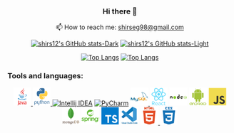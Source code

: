 <div align="center">

### Hi there 👋

📫 How to reach me: shirseg98@gmail.com

[![shirs12's GitHub stats-Dark](https://github-readme-stats.vercel.app/api?username=shirs12&show_icons=true&theme=radical#gh-dark-mode-only)](https://github.com/shirs12/github-readme-stats#gh-dark-mode-only)
[![shirs12's GitHub stats-Light](https://github-readme-stats.vercel.app/api?username=shirs12&show_icons=true&theme=default#gh-light-mode-only)](https://github.com/shirs12/github-readme-stats#gh-light-mode-only)


[![Top Langs](https://github-readme-stats.vercel.app/api/top-langs/?username=shirs12&&hide=jupyter%20notebook&layout=compact&theme=radical#gh-dark-mode-only)](https://github.com/shirs12/github-readme-stats#gh-dark-mode-only)
[![Top Langs](https://github-readme-stats.vercel.app/api/top-langs/?username=shirs12&&hide=jupyter%20notebook&layout=compact&theme=default#gh-light-mode-only)](https://github.com/shirs12/github-readme-stats#gh-light-mode-only)

  
</div>
<div align="center">

<h3 align="left">Tools and languages:</h3>
<p align="center">
<a href="https://www.java.com" target="Java"> <img src="https://github.com/devicons/devicon/blob/master/icons/java/java-original-wordmark.svg" title="Java" alt="Java" width="40" height="40"/>  </a>
<a href="https://www.python.org" target="Python"> <img src="https://github.com/devicons/devicon/blob/master/icons/python/python-original-wordmark.svg" alt="Python" width="40" height="40"/>  </a>
<a href="https://www.jetbrains.com/idea/" title="Intellij IDEA"> <img src="https://github.com/tomchen/stack-icons/blob/master/logos/intellij-idea.svg" alt="Intellij IDEA" width="40" height="40"/></a>  
<a href="https://www.jetbrains.com/pycharm/" target="PyCharm"> <img src="https://github.com/tomchen/stack-icons/blob/master/logos/pycharm.svg" alt="PyCharm" width="40" height="40"/></a>
 <a href="https://he.wikipedia.org/wiki/MySQL" target="MySQL"> <img src="https://github.com/devicons/devicon/blob/master/icons/mysql/mysql-original-wordmark.svg" title="MySQL"  alt="MySQL" width="40" height="40"/>  </a>
<img src="https://github.com/devicons/devicon/blob/master/icons/react/react-original-wordmark.svg" title="React" alt="React" width="40" height="40"/>
 <img src="https://github.com/devicons/devicon/blob/master/icons/nodejs/nodejs-original-wordmark.svg" title="NodeJS" alt="NodeJS" width="40" height="40"/>
 <img src="https://github.com/devicons/devicon/blob/master/icons/android/android-plain-wordmark.svg" alt="Android" width="40" height="40"/>
 <img src="https://github.com/devicons/devicon/blob/master/icons/javascript/javascript-original.svg" title="JavaScript" alt="JavaScript" width="40" height="40"/>
<img src="https://github.com/devicons/devicon/blob/master/icons/mongodb/mongodb-original-wordmark.svg" alt="MongoDB" width="40" height="40"/>
<img src="https://github.com/devicons/devicon/blob/master/icons/spring/spring-original-wordmark.svg" alt="Spring" width="40" height="40"/>
<img src="https://github.com/devicons/devicon/blob/master/icons/typescript/typescript-original.svg" alt="TypeScript" width="40" height="40"/>
<img src="https://github.com/devicons/devicon/blob/master/icons/vscode/vscode-original-wordmark.svg" alt="VSCode" width="40" height="40"/>
 <a href="https://en.wikipedia.org/wiki/HTML5" target="html"> <img src="https://github.com/devicons/devicon/blob/master/icons/html5/html5-plain-wordmark.svg" alt="HTML" width="40" height="40"/>  </a>
 <img src="https://github.com/devicons/devicon/blob/master/icons/css3/css3-plain-wordmark.svg" alt="CSS" width="40" height="40"/>
</div>

<!--
**shirs12/shirs12** is a ✨ _special_ ✨ repository because its `README.md` (this file) appears on your GitHub profile.

Here are some ideas to get you started:

- 🔭 I’m currently working on ...
- 🌱 I’m currently learning ...
- 👯 I’m looking to collaborate on ...
- 🤔 I’m looking for help with ...
- 💬 Ask me about ...
- 📫 How to reach me: ...
- 😄 Pronouns: ...
- ⚡ Fun fact: ...
-->

